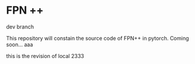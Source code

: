 # FPN ++
dev branch

This repository will constain the source code of FPN++ in pytorch. Coming soon...
aaa



this is the revision of local 2333

